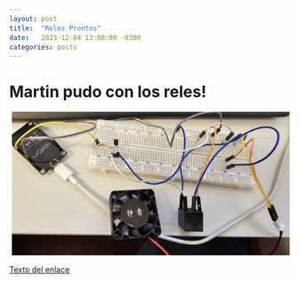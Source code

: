 ```yaml
---
layout: post
title:  "Reles Prontos"
date:   2023-12-04 13:00:00 -0300
categories: posts
---
```


# Martin pudo con los reles!

![rele](/docs/assets/rele.jpeg)

<a href="https://youtu.be/gQaw36v5Qus">Texto del enlace</a>






